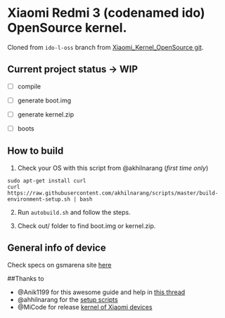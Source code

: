 # Xiaomi Redmi 3 (codenamed ido) OpenSource kernel.
Cloned from `ido-l-oss` branch from [Xiaomi_Kernel_OpenSource git](https://github.com/MiCode/Xiaomi_Kernel_OpenSource/tree/ido-l-oss).


## Current project status -> WIP
- [ ] compile
- [ ] generate boot.img
- [ ] generate kernel.zip
- [ ] boots


## How to build
1. Check your OS with this script from @akhilnarang (*first time only*)
```
sudo apt-get install curl
curl https://raw.githubusercontent.com/akhilnarang/scripts/master/build-environment-setup.sh | bash
```

2. Run `autobuild.sh` and follow the steps.

3. Check out/ folder to find boot.img or kernel.zip.


## General info of device
Check specs on gsmarena site [here](http://www.gsmarena.com/xiaomi_redmi_3-7862.php)


##Thanks to
- @Anik1199 for this awesome guide and help in [this thread](http://en.miui.com/thread-293285-1-1.html)
- @ahhilnarang for the [setup scripts](https://github.com/akhilnarang/scripts)
- @MiCode for release [kernel of Xiaomi devices](https://github.com/MiCode/Xiaomi_Kernel_OpenSource)
